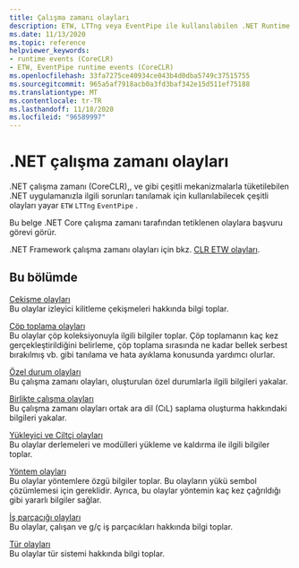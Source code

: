 ```yaml
---
title: Çalışma zamanı olayları
description: ETW, LTTng veya EventPipe ile kullanılabilen .NET Runtime (CoreCLR) tarafından yayılan Tanılama olaylarını gözden geçirin.
ms.date: 11/13/2020
ms.topic: reference
helpviewer_keywords:
- runtime events (CoreCLR)
- ETW, EventPipe runtime events (CoreCLR)
ms.openlocfilehash: 33fa7275ce40934ce043b4d0dba5749c37515755
ms.sourcegitcommit: 965a5af7918acb0a3fd3baf342e15d511ef75188
ms.translationtype: MT
ms.contentlocale: tr-TR
ms.lasthandoff: 11/18/2020
ms.locfileid: "96589997"
---
```

# <a name="net-runtime-events"></a>.NET çalışma zamanı olayları

.NET çalışma zamanı (CoreCLR),, ve gibi çeşitli mekanizmalarla tüketilebilen .NET uygulamanızla ilgili sorunları tanılamak için kullanılabilecek çeşitli olayları yayar `ETW` `LTTng` `EventPipe` .

Bu belge .NET Core çalışma zamanı tarafından tetiklenen olaylara başvuru görevi görür.

.NET Framework çalışma zamanı olayları için bkz. [CLR ETW olayları](../../framework/performance/clr-etw-events.md).

## <a name="in-this-section"></a>Bu bölümde

[Çekişme olayları](runtime-contention-events.md)\
Bu olaylar izleyici kilitleme çekişmeleri hakkında bilgi toplar.

[Çöp toplama olayları](runtime-garbage-collection-events.md)\
Bu olaylar çöp koleksiyonuyla ilgili bilgiler toplar. Çöp toplamanın kaç kez gerçekleştirildiğini belirleme, çöp toplama sırasında ne kadar bellek serbest bırakılmış vb. gibi tanılama ve hata ayıklama konusunda yardımcı olurlar.

[Özel durum olayları](runtime-exception-events.md)\
Bu çalışma zamanı olayları, oluşturulan özel durumlarla ilgili bilgileri yakalar.

[Birlikte çalışma olayları](runtime-interop-events.md)\
Bu çalışma zamanı olayları ortak ara dil (CıL) saplama oluşturma hakkındaki bilgileri yakalar.

[Yükleyici ve Ciltçi olayları](runtime-loader-binder-events.md)\
Bu olaylar derlemeleri ve modülleri yükleme ve kaldırma ile ilgili bilgiler toplar.

[Yöntem olayları](runtime-method-events.md)\
Bu olaylar yöntemlere özgü bilgiler toplar. Bu olayların yükü sembol çözümlemesi için gereklidir. Ayrıca, bu olaylar yöntemin kaç kez çağrıldığı gibi yararlı bilgiler sağlar.

[İş parçacığı olayları](runtime-thread-events.md)\
Bu olaylar, çalışan ve g/ç iş parçacıkları hakkında bilgi toplar.

[Tür olayları](runtime-type-events.md)\
Bu olaylar tür sistemi hakkında bilgi toplar.
